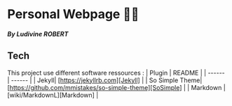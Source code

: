 
# Personal Webpage 👩‍💻
#### _By Ludivine ROBERT_

## Tech
This project use different software ressources :
| Plugin | README |
| ------ | ------ |
| Jekyll| [https://jekyllrb.com][Jekyll] |
| So Simple Theme| [https://github.com/mmistakes/so-simple-theme][SoSimple] |
| Markdown | [wiki/MarkdownL][Markdown] |
